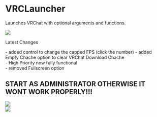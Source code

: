 <!DOCTYPE html>
<html>
   <head>
   </head>
   <body>
   <h1>VRCLauncher</h1>
   <p>Launches VRChat with optional arguments and functions.</p>
   <img src="https://user-images.githubusercontent.com/105979511/198814951-931725aa-9d88-4026-939d-fa8024ecc18b.png"></img>
   <p>Latest Changes</p>
   <p>
   - added control to change the capped FPS (click the number)
   - added Empty Chache option to clear VRChat Download Chache<br/>
   - High Priority now fully functional<br/>
   - removed Fullscreen option
   </p>
   
   <h2>START AS ADMINISTRATOR OTHERWISE IT WONT WORK PROPERLY!!!</h2>
   <img src="https://user-images.githubusercontent.com/105979511/198198758-cd98644c-31bb-46fc-afcf-f6968f867821.png"></img><br/>
   <img src="https://user-images.githubusercontent.com/105979511/198198697-cba05147-8082-4e9e-94c7-00edd659a600.png"></img><br/>
   </body>
</html>
